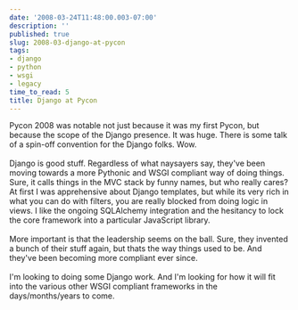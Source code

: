 ```yaml
---
date: '2008-03-24T11:48:00.003-07:00'
description: ''
published: true
slug: 2008-03-django-at-pycon
tags:
- django
- python
- wsgi
- legacy
time_to_read: 5
title: Django at Pycon
---
```


Pycon 2008 was notable not just because it was my first Pycon, but because the scope of the Django presence.  It was huge.  There is some talk of a spin-off convention for the Django folks.  Wow.<br /><br />Django is good stuff.  Regardless of what naysayers say, they've been moving towards a more Pythonic and WSGI compliant way of doing things.  Sure, it calls things in the MVC stack by funny names, but who really cares?  At first I was apprehensive about Django templates, but while its very rich in what you can do with filters, you are really blocked from doing logic in views.  I like the ongoing SQLAlchemy integration and the hesitancy to lock the core framework into a particular JavaScript library.<br /><br />More important is that the leadership seems on the ball.  Sure, they invented a bunch of their stuff again, but thats the way things used to be.  And they've been becoming more compliant ever since.<br /><br />I'm looking to doing some Django work.  And I'm looking for how it will fit into the various other WSGI compliant frameworks in the days/months/years to come.